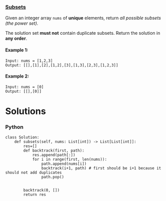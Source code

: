 ### [Subsets](https://leetcode.com/problems/subsets/) <br>

Given an integer array `nums` of **unique** elements, return *all possible subsets (the power set)*.

The solution set **must not** contain duplicate subsets. Return the solution in **any order**.



#### Example 1:

```
Input: nums = [1,2,3]
Output: [[],[1],[2],[1,2],[3],[1,3],[2,3],[1,2,3]]

```

#### Example 2:

```
Input: nums = [0]
Output: [[],[0]]

```

# Solutions

### Python
```
class Solution:
    def subsets(self, nums: List[int]) -> List[List[int]]:
        res=[]
        def backtrack(first, path):
            res.append(path[:])
            for i in range(first, len(nums)):
                path.append(nums[i])
                backtrack(i+1, path) # first should be i+1 because it should not add duplicates
                path.pop()
                
                
        backtrack(0, [])
        return res

```
